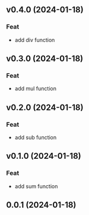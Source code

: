 ## v0.4.0 (2024-01-18)

### Feat

- add div function

## v0.3.0 (2024-01-18)

### Feat

- add mul function

## v0.2.0 (2024-01-18)

### Feat

- add sub function

## v0.1.0 (2024-01-18)

### Feat

- add sum function

## 0.0.1 (2024-01-18)
